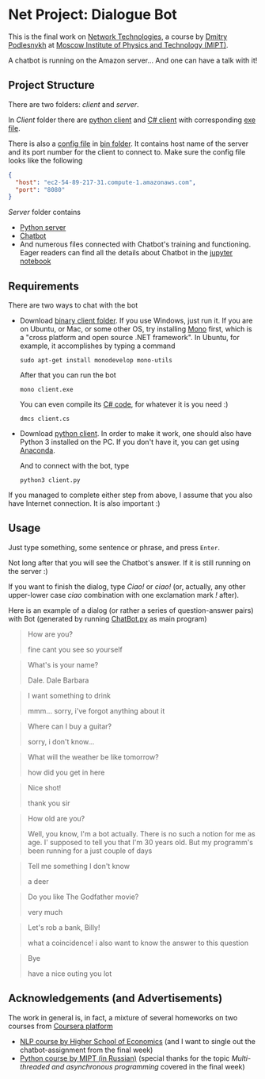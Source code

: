 # Net Project: Dialogue Bot


This is the final work on [Network Technologies](http://acm.mipt.ru/twiki/bin/view/Networks), a course by [Dmitry Podlesnykh](http://wikimipt.org/wiki/%D0%9F%D0%BE%D0%B4%D0%BB%D0%B5%D1%81%D0%BD%D1%8B%D1%85_%D0%94%D0%BC%D0%B8%D1%82%D1%80%D0%B8%D0%B9_%D0%90%D1%80%D1%82%D1%83%D1%80%D0%BE%D0%B2%D0%B8%D1%87) at [Moscow Institute of Physics and Technology (MIPT)](https://mipt.ru/english/).

A chatbot is running on the Amazon server... And one can have a talk with it!

## Project Structure

There are two folders: *client* and *server*.

In *Client* folder there are [python client](https://github.com/Alvant/Net-Project/blob/master/client/client.py) and [C# client](https://github.com/Alvant/Net-Project/blob/master/client/client.cs) with corresponding [exe file](https://github.com/Alvant/Net-Project/blob/master/client/bin/client.exe).

There is also a [config file](https://github.com/Alvant/Net-Project/blob/master/client/bin/config.data) in [bin folder](https://github.com/Alvant/Net-Project/blob/master/client/bin). It contains host name of the server and its port number for the client to connect to. Make sure the config file looks like the following

```json
{
  "host": "ec2-54-89-217-31.compute-1.amazonaws.com",
  "port": "8080"
}
```

*Server* folder contains

* [Python server](https://github.com/Alvant/Net-Project/blob/master/server/server.py)
* [Chatbot](https://github.com/Alvant/Net-Project/blob/master/server/chatbot.py)
* And numerous files connected with Chatbot's training and functioning. Eager readers can find all the details about Chatbot in the [jupyter notebook](https://github.com/Alvant/Net-Project/blob/master/server/exploring_chatbot.ipynb)



## Requirements

There are two ways to chat with the bot

* Download [binary client folder](https://github.com/Alvant/Net-Project/blob/master/client/bin). If you use Windows, just run it. If you are on Ubuntu, or Mac, or some other OS, try installing [Mono](http://www.mono-project.com/) first, which is a "cross platform and open source .NET framework". In Ubuntu, for example, it accomplishes by typing a command

  `sudo apt-get install monodevelop mono-utils`

  After that you can run the bot

  `mono client.exe`

  You can even compile its [C# code](https://github.com/Alvant/Net-Project/blob/master/client/client.cs), for whatever it is you need :)

  `dmcs client.cs` 

* Download [python client](https://github.com/Alvant/Net-Project/blob/master/client/client.py). In order to make it work, one should also have Python 3 installed on the PC. If you don't have it, you can get using [Anaconda](https://anaconda.org/anaconda/python).

  And to connect with the bot, type

  `python3 client.py`


If you managed to complete either step from above, I assume that you also have Internet connection. It is also important :)


## Usage

Just type something, some sentence or phrase, and press `Enter`.

Not long after that you will see the Chatbot's answer. If it is still running on the server :)

If you want to finish the dialog, type *Ciao!* or *ciao!* (or, actually, any other upper-lower case *ciao* combination with one exclamation mark *!* after).

Here is an example of a dialog (or rather a series of question-answer pairs) with Bot (generated by running [ChatBot.py](https://github.com/Alvant/Net-Project/blob/master/server/chatbot.py) as main program)

> How are you?
>
> fine cant you see so yourself

> What's is your name?
>
> Dale. Dale Barbara

> I want something to drink
>
> mmm... sorry, i've forgot anything about it

> Where can I buy a guitar?
> 
> sorry, i don't know...

> What will the weather be like tomorrow?
> 
> how did you get in here

> Nice shot!
> 
> thank you sir

> How old are you?
> 
> Well, you know, I'm a bot actually. There is no such a notion for me as age. I' supposed to tell you that I'm 30 years old. But my programm's been running for a just couple of days

> Tell me something I don't know
> 
> a deer

> Do you like The Godfather movie?
> 
> very much

> Let's rob a bank, Billy!
> 
> what a coincidence! i also want to know the answer to this question

> Bye
> 
> have a nice outing you lot

## Acknowledgements (and Advertisements)

The work in general is, in fact, a mixture of several homeworks on two courses from [Coursera platform](https://www.coursera.org/)

* [NLP course by Higher School of Economics](https://www.coursera.org/learn/language-processing) (and I want to single out the chatbot-assignment from the final week)
* [Python course by MIPT (in Russian)](https://www.coursera.org/learn/programming-in-python) (special thanks for the topic *Multi-threaded and asynchronous programming* covered in the final week)